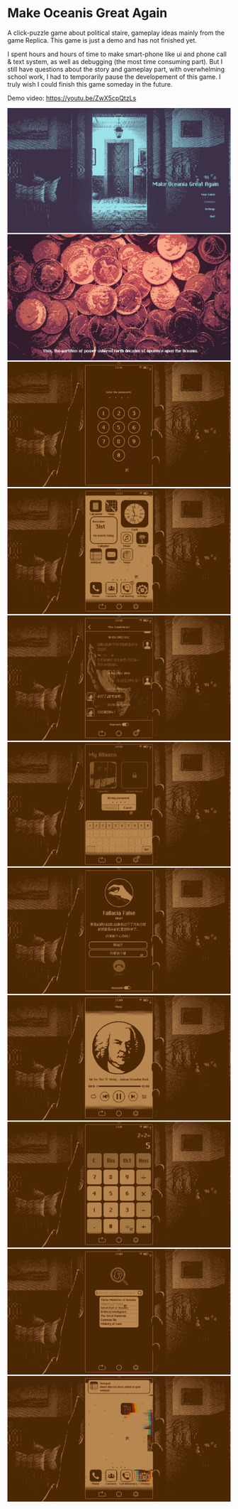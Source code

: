 # Make Oceanis Great Again
A click-puzzle game about political staire, gameplay ideas mainly from the game Replica. This game is just a demo and has not finished yet.

I spent hours and hours of time to make smart-phone like ui and phone call & text system, as well as debugging (the most time consuming part). But I still have questions about the story and gameplay part, with overwhelming school work, I had to temporarily pause the developement of this game. I truly wish I could finish this game someday in the future.

Demo video: https://youtu.be/ZwX5cpQtzLs

![image](images/image1.png)
![image](images/image2.png)
![image](images/image3.png)
![image](images/image4.png)
![image](images/image5.png)
![image](images/image6.png)
![image](images/image7.png)
![image](images/image8.png)
![image](images/image9.png)
![image](images/image10.png)
![image](images/image11.png)
